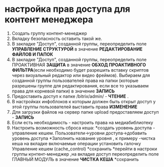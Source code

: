 настройка прав доступа для контент менеджера
=============================================

1. Создать группу контент-менеджер
2. Вкладку безопасность оставить такой же. 
3. В закладке "Доступ", созданной группы, переопределить поле **УПРАВЛЕНИЕ СТРУКТУРОЙ** в значение **РЕДАКТИРОВАНИЕ ФАЙЛОВ И ПАПОК**
4. В закладке "Доступ", созданной группы, переопределить поле ПРОАКТИВНАЯ **ЗАЩИТА** в значение **ОБХОД ПРОАКТИВНОГО ФИЛЬТРА**(если необходимо будет разрешить вставку скриптов через визуальный редактор или видео фреймов). Выбираем для созданной группы пользователей права на папки (которые разрешены группе для редактирования, если все то указываем права для корневой папки) в значение **ЗАПИСЬ**
5. Предоставить доступ к папке /bitrix/admin/  - **ЧТЕНИЕ** . 
6. В настройках инфоблоков к которым должен быть открыт доступ у этой группы пользователей выставить права **ИЗМЕНЕНИЕ**
7. Для загрузки файлов на сервер папке upload предоставляем доступ - **ЗАПИСЬ**
8. Если есть необходимость - настроить права на медиабиблиотеку
9. Настроить возможность сброса кеша:
	*создать уровень доступа - управление кешем. Пользователи->уровни доступа->добавить уровень доступа
	*Заполнить название уровня , к примеру -чистка кеша на вкладке включаемые операции установить галочку Управление кешем	(cache_control)
	*сохранить
	*перейти в настроки группы контент-менеджер ,на вкладке доступ переопределить поле ГЛАВНЫЙ МОДУЛЬ в значение **ЧИСТКА КЕША**
	*сохранить

